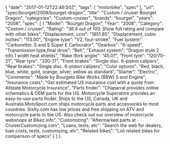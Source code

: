 {
    "date": "2017-01-12T22:46:50Z",
    "tags": [
        "motorbike",
        "spec"
    ],
    "url": "spec\/bourget\/2008\/bourget-dragon",
    "title": "Custom \/ cruiser Bourget Dragon",
    "categories": "Custom-cruiser",
    "brands": "bourget",
    "years": "2008",
    "spec": [
        {
            "Model": "Bourget Dragon",
            "Year": "2008",
            "Category": "Custom \/ cruiser",
            "Rating": "36.4 out of 100. Show full rating and compare with other bikes",
            "Displacement, ccm": "1851.85",
            "Displacement, cubic inches": "113.00",
            "Engine type": "V2, four-stroke",
            "Fuel system": "Carburettor. S and S Super E Carburator",
            "Gearbox": "6-speed",
            "Transmission type,final drive": "Belt",
            "Exhaust system": "Dragon style 2 into 1 width heat shields",
            "Rake (fork angle)": "45.0?",
            "Front tyre": "120\/70-21",
            "Rear tyre": "330-17",
            "Front brakes": "Single disc. 6-piston calipers",
            "Rear brakes": "Single disc. 6-piston calipers",
            "Color options": "Red, black, blue, white, gold, orange, silver, yellow as standard",
            "Starter": "Electric",
            "Comments": "Made by Bourgets Bike Works (BBW) S and  Engine",
            "Insurance costs": "Get estimated US insurance cost with a quote from Allstate Motorcycle Insurance",
            "Parts finder": "Chaparral provides online schematics & OEM parts for the US.   Motorcycle Superstore provides an easy-to-use parts finder. Ships to the US, Canada, UK and Australia.MotoSport.com ships motorcycle parts and accessories to most countries.    Sixity.com has low prices and free shipping on ATV and motorcycle parts to the US. Also check out our overview of motorcycle webshops at Bikez.info",
            "Customizing": "Aftermarked parts at CruiserCustomizing.com",
            "Loans, tests, etc": "Search the web for dealers, loan costs, tests, customizing, etc",
            "Related bikes": "List related bikes for comparison of specs"
        }
    ]
}